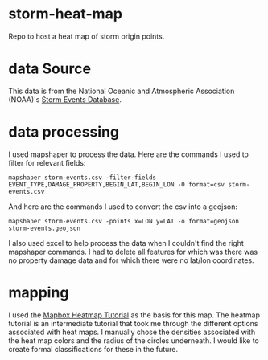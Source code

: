 # storm-heat-map
Repo to host a heat map of storm origin points.

# data Source
This data is from the National Oceanic and Atmospheric Association (NOAA)'s [Storm Events Database](https://www.ncdc.noaa.gov/stormevents/ftp.jsp).

# data processing
I used mapshaper to process the data. Here are the commands I used to filter for relevant fields:

```
mapshaper storm-events.csv -filter-fields EVENT_TYPE,DAMAGE_PROPERTY,BEGIN_LAT,BEGIN_LON -0 format=csv storm-events.csv

```
And here are the commands I used to convert the csv into a geojson:

```
mapshaper storm-events.csv -points x=LON y=LAT -o format=geojson storm-events.geojson

```

I also used excel to help process the data when I couldn't find the right mapshaper commands. I had to delete all features for which was there was no property damage data and for which there were no lat/lon coordinates.

# mapping
I used the [Mapbox Heatmap Tutorial](https://www.mapbox.com/help/make-a-heatmap-with-mapbox-gl-js/) as the basis for this map. The heatmap tutorial is an intermediate tutorial that took me through the different options associated with heat maps. I manually chose the densities associated with the heat map colors and the radius of the circles underneath. I would like to create formal classifications for these in the future. 

